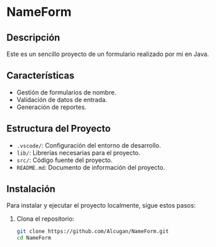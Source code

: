 # NameForm

## Descripción
Este es un sencillo proyecto de un formulario realizado por mi en Java.

## Características
- Gestión de formularios de nombre.
- Validación de datos de entrada.
- Generación de reportes.

## Estructura del Proyecto
- `.vscode/`: Configuración del entorno de desarrollo.
- `lib/`: Librerías necesarias para el proyecto.
- `src/`: Código fuente del proyecto.
- `README.md`: Documento de información del proyecto.

## Instalación
Para instalar y ejecutar el proyecto localmente, sigue estos pasos:

1. Clona el repositorio:
   ```bash
   git clone https://github.com/Alcugan/NameForm.git
   cd NameForm
